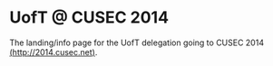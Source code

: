 UofT @ CUSEC 2014
==============

The landing/info page for the UofT delegation going to CUSEC 2014 [(http://2014.cusec.net)](2014.cusec.net).
